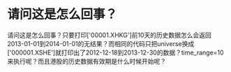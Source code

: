 # 请问这是怎么回事？

请问这是怎么回事？只要打印['00001.XHKG']前10天的历史数据怎么会返回2013-01-01到2014-01-01的无结果？而相同的代码只把universe换成['000001.XSHE']就打印出了2012-12-18到2013-12-30的数据？time_range=10来执行呢？而且港股的历史数据有效期是什么时候开始呢？